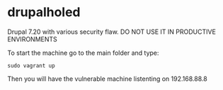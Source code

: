 # drupalholed
Drupal 7.20 with various security flaw. DO NOT USE IT IN PRODUCTIVE ENVIRONMENTS

To start the machine go to the main folder and type:

    sudo vagrant up
 
Then you will have the vulnerable machine listenting on 192.168.88.8
